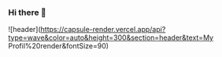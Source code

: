 ### Hi there 👋
![header](https://capsule-render.vercel.app/api?type=wave&color=auto&height=300&section=header&text=My Profil%20render&fontSize=90)
